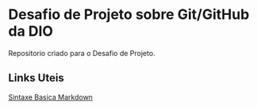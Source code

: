 # Desafio de Projeto sobre Git/GitHub da DIO
Repositorio criado para o Desafio de Projeto.

## Links Uteis
[Sintaxe Basica Markdown](https://www.markdownguide.org/basic-syntax/)
